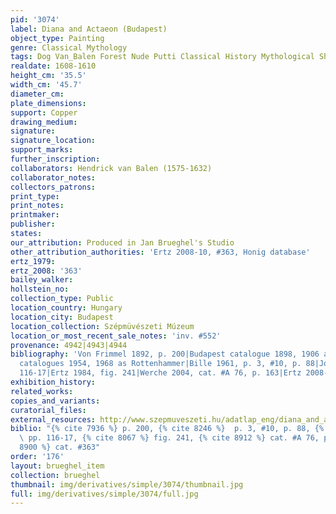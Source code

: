 ```yaml
---
pid: '3074'
label: Diana and Actaeon (Budapest)
object_type: Painting
genre: Classical Mythology
tags: Dog Van_Balen Forest Nude Putti Classical History Mythological Shells
realdate: 1608-1610
height_cm: '35.5'
width_cm: '45.7'
diameter_cm: 
plate_dimensions: 
support: Copper
drawing_medium: 
signature: 
signature_location: 
support_marks: 
further_inscription: 
collaborators: Hendrick van Balen (1575-1632)
collaborator_notes: 
collectors_patrons: 
print_type: 
print_notes: 
printmaker: 
publisher: 
states: 
our_attribution: Produced in Jan Brueghel's Studio
other_attribution_authorities: 'Ertz 2008-10, #363, Honig database'
ertz_1979: 
ertz_2008: '363'
bailey_walker: 
hollstein_no: 
collection_type: Public
location_country: Hungary
location_city: Budapest
location_collection: Szépmüvészeti Múzeum
location_or_most_recent_sale_notes: 'inv. #552'
provenance: 4942|4943|4944
bibliography: 'Von Frimmel 1892, p. 200|Budapest catalogue 1898, 1906 as Jan Bruegel|Budapest
  catalogues 1954, 1968 as Rottenhammer|Bille 1961, p. 3, #10, p. 88|Jost 1963, pp.
  116-17|Ertz 1984, fig. 241|Werche 2004, cat. #A 76, p. 163|Ertz 2008-10, cat. #363'
exhibition_history: 
related_works: 
copies_and_variants: 
curatorial_files: 
external_resources: http://www.szepmuveszeti.hu/adatlap_eng/diana_and_actaeon_ovid_metam_9107
biblio: "{% cite 7936 %} p. 200, {% cite 8246 %}  p. 3, #10, p. 88, {% cite 8321 %}
  \ pp. 116-17, {% cite 8067 %} fig. 241, {% cite 8912 %} cat. #A 76, p. 163, {% cite
  8900 %} cat. #363"
order: '176'
layout: brueghel_item
collection: brueghel
thumbnail: img/derivatives/simple/3074/thumbnail.jpg
full: img/derivatives/simple/3074/full.jpg
---
```

